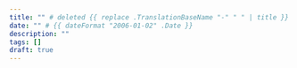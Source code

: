 ```yaml
---
title: "" # deleted {{ replace .TranslationBaseName "-" " " | title }}
date: "" # {{ dateFormat "2006-01-02" .Date }}
description: ""
tags: []
draft: true
---
```

